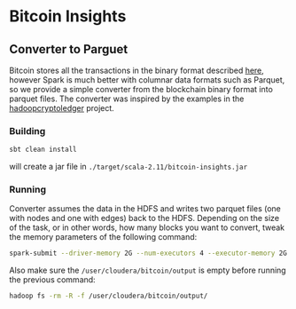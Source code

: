# Bitcoin Insights

## Converter to Parguet

Bitcoin stores all the transactions in the binary format described [here](https://webbtc.com/api/schema), however Spark is much better with columnar data formats such as Parquet, so we provide a simple converter from the blockchain binary format into parquet files. The converter was inspired by the examples in the [hadoopcryptoledger](https://github.com/ZuInnoTe/hadoopcryptoledger/wiki/Using-Hive-to-analyze-Bitcoin-Blockchain-data) project.

### Building

```bash
sbt clean install
```
will create a jar file in `./target/scala-2.11/bitcoin-insights.jar`

### Running

Converter assumes the data in the HDFS and writes two parquet files (one with nodes and one with edges) back to the HDFS. Depending on the size of the task, or in other words, how many blocks you want to convert, tweak the memory parameters of the following command:
```bash
spark-submit --driver-memory 2G --num-executors 4 --executor-memory 2G --class io.radanalytics.bitcoin.ParquetConverter --master local[8] ./target/scala-2.11/bitcoin-insights.jar /user/cloudera/bitcoin/input /user/cloudera/bitcoin/output
```

Also make sure the `/user/cloudera/bitcoin/output` is empty before running the previous command:

```bash
hadoop fs -rm -R -f /user/cloudera/bitcoin/output/
```
